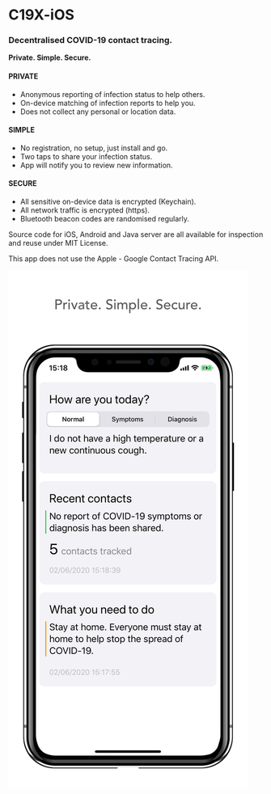 # C19X-iOS

### Decentralised COVID-19 contact tracing.
**Private. Simple. Secure.**

#### PRIVATE
- Anonymous reporting of infection status to help others.
- On-device matching of infection reports to help you.
- Does not collect any personal or location data.

#### SIMPLE
- No registration, no setup, just install and go.
- Two taps to share your infection status.
- App will notify you to review new information.

#### SECURE
- All sensitive on-device data is encrypted (Keychain).
- All network traffic is encrypted (https).
- Bluetooth beacon codes are randomised regularly.

Source code for iOS, Android and Java server are all available for inspection and reuse under MIT License.

This app does not use the Apple - Google Contact Tracing API.

![](/Resources/images/AppStore-iPhone-6_5-01.png)
